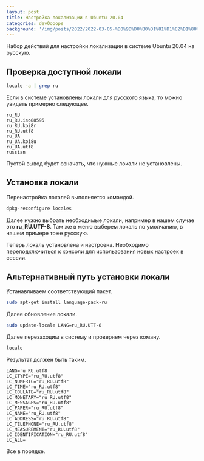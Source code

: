 ```yaml
---
layout: post
title: Настройка локализации в Ubuntu 20.04
categories: devOooops
background: '/img/posts/2022/2022-03-05-%D0%9D%D0%B0%D1%81%D1%82%D1%80%D0%BE%D0%B9%D0%BA%D0%B0%20%D0%BB%D0%BE%D0%BA%D0%B0%D0%BB%D0%B8%D0%B7%D0%B0%D1%86%D0%B8%D0%B8%20%D0%B2%20Ubuntu%2020.04/logo.png'
---
```


Набор действий для настройки локализации в системе Ubuntu 20.04 на русскую.

## Проверка доступной локали

```bash
locale -a | grep ru
```

Если в системе установлены локали для русского языка, то можно увидеть примерно следующее.

```
ru_RU
ru_RU.iso88595
ru_RU.koi8r
ru_RU.utf8
ru_UA
ru_UA.koi8u
ru_UA.utf8
russian
```

Пустой вывод будет означать, что нужные локали не установлены.

## Установка локали

Перенастройка локалей выполняется командой.

```bash
dpkg-reconfigure locales
```

Далее нужно выбрать необходимые локали, например в нашем случае это **ru_RU.UTF-8**. Там же в меню выберем локаль по умолчанию, в нашем примере тоже русскую.

Теперь локаль установлена и настроена. Необходимо переподключиться к консоли для использования новых настроек в сессии.

## Альтернативный путь установки локали

Устанавливаем соответствующий пакет.

```bash
sudo apt-get install language-pack-ru
```

Далее обновление локали.

```bash
sudo update-locale LANG=ru_RU.UTF-8
```

Далее перезаходим в систему и проверяем через коману.

```bash
locale
```

Результат должен быть таким.

```
LANG=ru_RU.utf8
LC_CTYPE="ru_RU.utf8"
LC_NUMERIC="ru_RU.utf8"
LC_TIME="ru_RU.utf8"
LC_COLLATE="ru_RU.utf8"
LC_MONETARY="ru_RU.utf8"
LC_MESSAGES="ru_RU.utf8"
LC_PAPER="ru_RU.utf8"
LC_NAME="ru_RU.utf8"
LC_ADDRESS="ru_RU.utf8"
LC_TELEPHONE="ru_RU.utf8"
LC_MEASUREMENT="ru_RU.utf8"
LC_IDENTIFICATION="ru_RU.utf8"
LC_ALL=
```

Все в порядке.
